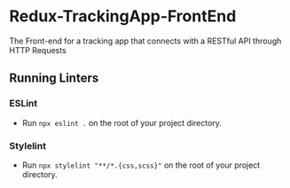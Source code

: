 # Redux-TrackingApp-FrontEnd
The Front-end for a tracking app that connects with a RESTful API through HTTP Requests

## Running Linters

### ESLint
- Run `npx eslint .` on the root of your project directory.

### Stylelint
- Run `npx stylelint "**/*.{css,scss}"` on the root of your project directory.